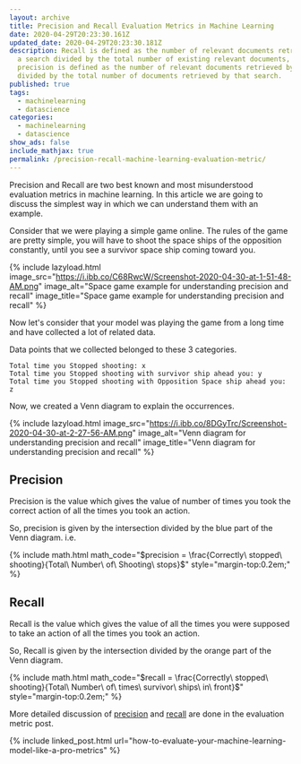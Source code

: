 ```yaml
---
layout: archive
title: Precision and Recall Evaluation Metrics in Machine Learning
date: 2020-04-29T20:23:30.161Z
updated_date: 2020-04-29T20:23:30.181Z
description: Recall is defined as the number of relevant documents retrieved by
  a search divided by the total number of existing relevant documents, while
  precision is defined as the number of relevant documents retrieved by a search
  divided by the total number of documents retrieved by that search.
published: true
tags:
  - machinelearning
  - datascience
categories:
  - machinelearning
  - datascience
show_ads: false
include_mathjax: true
permalink: /precision-recall-machine-learning-evaluation-metric/
---
```

Precision and Recall are two best known and most misunderstood evaluation metrics in machine learning. In this article we are going to discuss the simplest way in which we can understand them with an example.

Consider that we were playing a simple game online. The rules of the game are pretty simple, you will have to shoot the space ships of the opposition constantly, until you see a survivor space ship coming toward you.

{% include lazyload.html image_src="https://i.ibb.co/C68RwcW/Screenshot-2020-04-30-at-1-51-48-AM.png" image_alt="Space game example for understanding precision and recall" image_title="Space game example for understanding precision and recall" %}

Now let's consider that your model was playing the game from a long time and have collected a lot of related data.

Data points that we collected belonged to these 3 categories.

```
Total time you Stopped shooting: x
Total time you Stopped shooting with survivor ship ahead you: y
Total time you Stopped shooting with Opposition Space ship ahead you: z
```

Now, we created a Venn diagram to explain the occurrences.

{% include lazyload.html image_src="https://i.ibb.co/8DGyTrc/Screenshot-2020-04-30-at-2-27-56-AM.png" image_alt="Venn diagram for understanding precision and recall" image_title="Venn diagram for understanding precision and recall" %}

## Precision

Precision is the value which gives the value of number of times you took the correct action of all the times you took an action.

So, precision is given by the intersection divided by the blue part of the Venn diagram. i.e.

{% include math.html math_code="$precision = \frac{Correctly\ stopped\ shooting}{Total\ Number\ of\ Shooting\ stops}$" style="margin-top:0.2em;" %}

## Recall

Recall is the value which gives the value of all the times you were supposed to take an action of all the times you took an action.

So, Recall is given by the intersection divided by the orange part of the Venn diagram.

{% include math.html math_code="$recall = \frac{Correctly\ stopped\ shooting}{Total\ Number\ of\ times\ survivor\ ships\ in\ front}$" style="margin-top:0.2em;" %}

More detailed discussion of [precision](https://ranvir.xyz/blog/how-to-evaluate-your-machine-learning-model-like-a-pro-metrics/#precision) and [recall](https://ranvir.xyz/blog/how-to-evaluate-your-machine-learning-model-like-a-pro-metrics/#recall) are done in the evaluation metric post.

{% include linked_post.html url="how-to-evaluate-your-machine-learning-model-like-a-pro-metrics" %}